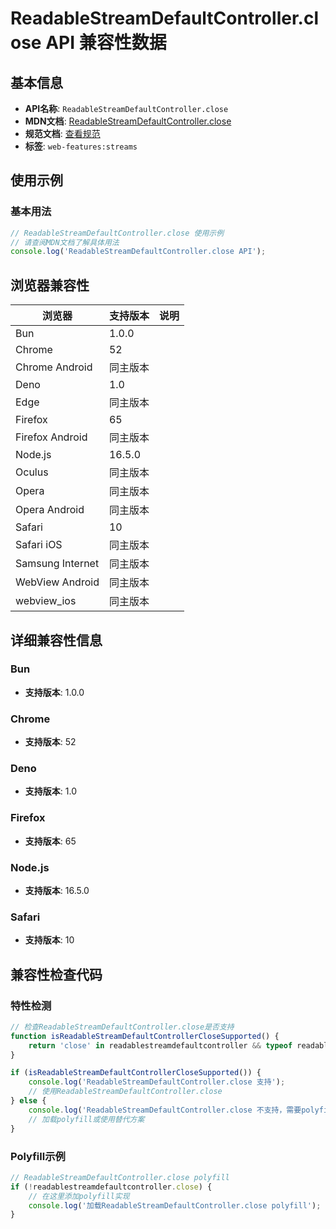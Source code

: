 # ReadableStreamDefaultController.close API 兼容性数据

## 基本信息

- **API名称**: `ReadableStreamDefaultController.close`
- **MDN文档**: [ReadableStreamDefaultController.close](https://developer.mozilla.org/docs/Web/API/ReadableStreamDefaultController/close)
- **规范文档**: [查看规范](https://streams.spec.whatwg.org/#ref-for-rs-default-controller-close①)
- **标签**: `web-features:streams`

## 使用示例

### 基本用法

```javascript
// ReadableStreamDefaultController.close 使用示例
// 请查阅MDN文档了解具体用法
console.log('ReadableStreamDefaultController.close API');
```

## 浏览器兼容性

| 浏览器 | 支持版本 | 说明 |
|--------|----------|------|
| Bun | 1.0.0 |  |
| Chrome | 52 |  |
| Chrome Android | 同主版本 |  |
| Deno | 1.0 |  |
| Edge | 同主版本 |  |
| Firefox | 65 |  |
| Firefox Android | 同主版本 |  |
| Node.js | 16.5.0 |  |
| Oculus | 同主版本 |  |
| Opera | 同主版本 |  |
| Opera Android | 同主版本 |  |
| Safari | 10 |  |
| Safari iOS | 同主版本 |  |
| Samsung Internet | 同主版本 |  |
| WebView Android | 同主版本 |  |
| webview_ios | 同主版本 |  |

## 详细兼容性信息

### Bun

- **支持版本**: 1.0.0

### Chrome

- **支持版本**: 52

### Deno

- **支持版本**: 1.0

### Firefox

- **支持版本**: 65

### Node.js

- **支持版本**: 16.5.0

### Safari

- **支持版本**: 10

## 兼容性检查代码

### 特性检测

```javascript
// 检查ReadableStreamDefaultController.close是否支持
function isReadableStreamDefaultControllerCloseSupported() {
    return 'close' in readablestreamdefaultcontroller && typeof readablestreamdefaultcontroller.close === 'function';
}

if (isReadableStreamDefaultControllerCloseSupported()) {
    console.log('ReadableStreamDefaultController.close 支持');
    // 使用ReadableStreamDefaultController.close
} else {
    console.log('ReadableStreamDefaultController.close 不支持，需要polyfill');
    // 加载polyfill或使用替代方案
}
```

### Polyfill示例

```javascript
// ReadableStreamDefaultController.close polyfill
if (!readablestreamdefaultcontroller.close) {
    // 在这里添加polyfill实现
    console.log('加载ReadableStreamDefaultController.close polyfill');
}
```

